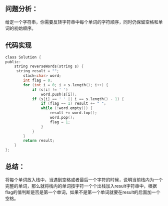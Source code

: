 ## 问题分析： 
给定一个字符串，你需要反转字符串中每个单词的字符顺序，同时仍保留空格和单词的初始顺序。
## 代码实现
```c
class Solution {
public:
    string reverseWords(string s) {
     string result = "";
        stack<char> word;
        int flag = 0;
        for (int i = 0; i < s.length(); i++) {
            if (s[i] != ' ') 
                word.push(s[i]);
            if (s[i] == ' ' || i == s.length() - 1) {
                if (flag == 1) result += " ";
                while (!word.empty()) {
                    result += word.top();
                    word.pop();
                    flag = 1;
                }
            }
        }
        return result;
    }
};
```
## 总结：
将每个单词放入栈中，当遇到空格或者最后一个字符的时候，说明当前栈内为一个完整的单词，那么就将栈内的单词按字符一个个出栈加入result字符串中，根据flag的值判断是否是第一个单词，如果不是第一个单词就要在result的后面加一个空格。
      
      